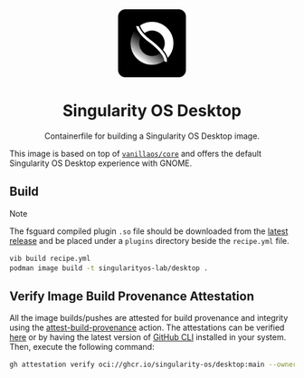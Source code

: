 <div align="center">
  <img src="https://raw.githubusercontent.com/singularityos-lab/brand/refs/heads/main/Icon.png" height="120">
  <h1 align="center">Singularity OS Desktop</h1>
  <p align="center">Containerfile for building a Singularity OS Desktop image.</p>
</div>

This image is based on top of [`vanillaos/core`](https://github.com/Vanilla-OS/core-image/pkgs/container/core) and offers the default
Singularity OS Desktop experience with GNOME.

## Build

> [!NOTE]
> The fsguard compiled plugin `.so` file should be downloaded from the [latest release](https://github.com/Vanilla-OS/vib-fsguard/releases/latest) and be placed under a `plugins` directory beside the `recipe.yml` file.

```bash
vib build recipe.yml
podman image build -t singularityos-lab/desktop .
```

## Verify Image Build Provenance Attestation

All the image builds/pushes are attested for build provenance and integrity using the [attest-build-provenance](https://github.com/actions/attest-build-provenance) action. The attestations can be verified [here](https://github.com/singularityos-lab/desktop-image/attestations) or by having the latest version of [GitHub CLI](https://github.com/cli/cli/releases/latest) installed in your system. Then, execute the following command:

```sh
gh attestation verify oci://ghcr.io/singularity-os/desktop:main --owner singularityos-lab
```
